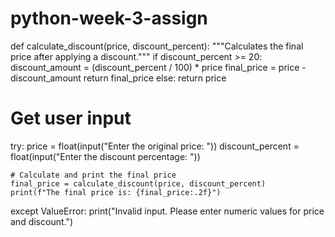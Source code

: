 # python-week-3-assign
def calculate_discount(price, discount_percent):
    """Calculates the final price after applying a discount."""
    if discount_percent >= 20:
        discount_amount = (discount_percent / 100) * price
        final_price = price - discount_amount
        return final_price
    else:
        return price

# Get user input
try:
    price = float(input("Enter the original price: "))
    discount_percent = float(input("Enter the discount percentage: "))

    # Calculate and print the final price
    final_price = calculate_discount(price, discount_percent)
    print(f"The final price is: {final_price:.2f}")

except ValueError:
    print("Invalid input. Please enter numeric values for price and discount.")
